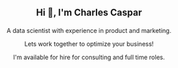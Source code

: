 ## <p align="center">Hi 👋, I'm Charles Caspar</p>
<p align="center">A data scientist with experience in product and marketing.</p>
<p align="center">Lets work together to optimize your business!</p>
<p align="center">I'm available for hire for consulting and full time roles.</p>
